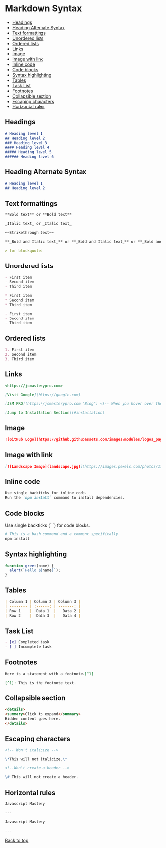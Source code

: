 # Markdown Syntax

- [Headings](#headings)
- [Heading Alternate Syntax](#heading-alternate-syntax)
- [Text formattings](#text-formattings)
- [Unordered lists](#unordered-lists)
- [Ordered lists](#ordered-lists)
- [Links](#links)
- [Image](#image)
- [Image with link](#image-with-link)
- [Inline code](#inline-code)
- [Code blocks](#code-blocks)
- [Syntax highlighting](#syntax-highlighting)
- [Tables](#tables)
- [Task List](#task-list)
- [Footnotes](#footnotes)
- [Collapsible section](#collapsible-section)
- [Escaping characters](#escaping-characters)
- [Horizontal rules](#horizontal-rules)

## Headings

```markdown
# Heading level 1
## Heading level 2
### Heading level 3
#### Heading level 4
##### Heading level 5
###### Heading level 6
```

## Heading Alternate Syntax

```markdown
# Heading level 1
## Heading level 2
```

## Text formattings

```markdown
**Bold text** or **Bold text**

_Italic text_ or _Italic text_

~~Strikethrough text~~

**_Bold and Italic text_** or **_Bold and Italic text_** or **_Bold and Italic text_** or **_Bold and Italic text_**

> for blockquotes
```

## Unordered lists

```markdown
- First item
- Second item
- Third item

* First item
* Second item
* Third item

- First item
- Second item
- Third item
```

## Ordered lists

```markdown
1. First item
2. Second item
3. Third item
```

## Links

```markdown
<https://jsmasterypro.com>

[Visit Google](https://google.com)

[JSM PRO](https://jsmasterypro.com "Blog") <!-- When you hover over the link, there's a tooltip -->

[Jump to Installation Section](#installation)
```

## Image

```markdown
![GitHub Logo](https://github.githubassets.com/images/modules/logos_page/GitHub-Mark.png?raw=true)
```

## Image with link

```markdown
[![Landscape Image](landscape.jpg)](https://images.pexels.com/photos/17863401/pexels-photo-17863401/free-photo-of-a-road-is-in-the-middle-of-a-snowy-mountain-range.jpeg?auto=compress&cs=tinysrgb&w=1260&h=750&dpr=1)
```

## Inline code

```markdown
Use single backticks for inline code.
Run the `npm install` command to install dependencies.
```

## Code blocks

Use single backticks (```) for code blocks.

```bash
# This is a bash command and a comment specifically
npm install
```

## Syntax highlighting

```javascript
function greet(name) {
  alert(`Hello ${name}`);
}
```

## Tables

```markdown
| Column 1 | Column 2 | Column 3 |
| -------- | :------: | -------: |
| Row 1    |  Data 1  |   Data 2 |
| Row 2    |  Data 3  |   Data 4 |
```

## Task List

```markdown
- [x] Completed task
- [ ] Incomplete task
```

## Footnotes

```markdown
Here is a statement with a footnote.[^1]

[^1]: This is the footnote text.
```

## Collapsible section

```markdown
<details>
<summary>Click to expand</summary>
Hidden content goes here.
</details>
```

## Escaping characters

```markdown
<!-- Won't italicize -->

\*This will not italicize.\*

<!--Won't create a header -->

\# This will not create a header.
```

## Horizontal rules

```markdown
Javascript Mastery

---

Javascript Mastery

---
```

[Back to top](#markdown-syntax)
